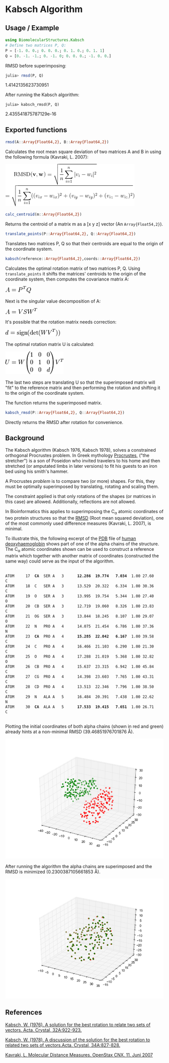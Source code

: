 # Kabsch Algorithm

## Usage / Example

```julia
using BiomolecularStructures.Kabsch
# Define two matrices P, Q:
P = [-1. 0. 0.; 0. 0. 0.; 0. 1. 0.; 0. 1. 1]
Q = [0. -1. -1.; 0. -1. 0; 0. 0. 0.; -1. 0. 0.]
```

RMSD before superimposing:

```julia
julia> rmsd(P, Q)
```
1.4142135623730951

After running the Kabsch algorithm:
```
julia> kabsch_rmsd(P, Q)
``` 
2.435541875787129e-16

## Exported functions

```julia
rmsd(A::Array{Float64,2}, B::Array{Float64,2})
```

Calculates the root mean square deviation of two matrices A and B in using the following formula (Kavraki, L. 2007):

![RMSD formula](assets/kabsch/rmsd.png)

```julia
calc_centroid(m::Array{Float64,2})
```

Returns the centroid of a matrix m as a [x y z] vector (An ```Array{Float54,2}```).

```julia
translate_points(P::Array{Float64,2}, Q::Array{Float64,2})
```

Translates two matrices P, Q so that their centroids are equal to the origin of the coordinate system.

```julia
kabsch(reference::Array{Float64,2},coords::Array{Float64,2})
```

Calculates the optimal rotation matrix of two matrices P, Q.
Using ```translate_points``` it shifts the matrices' centroids to the origin of the coordinate system, then computes the covariance matrix A:

![Covariance Formula](assets/kabsch/cov.png)

Next is the singular value decomposition of A:

![SVD formula](assets/kabsch/svd.png)

It's possible that the rotation matrix needs correction:

![Sign correction formula](assets/kabsch/reflect.png)

The optimal rotation matrix U is calculated:

![Optimal rotation matrix U](assets/kabsch/optu.png)

The last two steps are translating U so that the superimposed matrix will "fit" to the reference matrix and then performing the rotation and shifting it to the origin of the coordinate system.

The function returns the superimposed matrix.

```julia
kabsch_rmsd(P::Array{Float64,2}, Q::Array{Float64,2})
```
Directly returns the RMSD after rotation for convenience.

## Background

The Kabsch algorithm (Kabsch 1976, Kabsch 1978), solves a constrained orthogonal Procrustes problem. In Greek mythology [Procrustes](http://en.wikipedia.org/wiki/Procrustes), ("the stretcher") is a son of Poseidon who invited travelers to his home and then stretched (or amputated limbs in later versions) to fit his guests to an iron bed using his smith's hammer.

A Procrustes *problem* is to compare two (or more) shapes. For this, they must be optimally superimposed by translating, rotating and scaling them.

The constraint applied is that only rotations of the shapes (or matrices in this case) are allowed. Additionally, reflections are not allowed.

In Bioinformatics this applies to superimposing the C<sub>&alpha;</sub> atomic coordinates of two protein structures so that the [RMSD](https://en.wikipedia.org/wiki/Root-mean-square_deviation_of_atomic_positions) (Root mean squared deviation), one of the most commonly used difference measures (Kavraki, L. 2007), is minimal.  

To illustrate this, the following excerpt of the [PDB](https://www.wwpdb.org/documentation/file-format) file of [human deoxyhaemoglobin](http://www.rcsb.org/pdb/explore/explore.do?structureId=2HHB) shows part of one of the alpha chains of the structure. The C<sub>&alpha;</sub> atomic coordinates shown can be used to construct a reference matrix which together with another matrix of coordinates (constructed the same way) could serve as the input of the algorithm.

<pre>
<code>
ATOM     17  <b>CA</b>  SER A   3      <b>12.286  19.774   7.034</b>  1.00 27.60           C  
ATOM     18  C   SER A   3      13.529  20.322   6.334  1.00 30.36           C  
ATOM     19  O   SER A   3      13.995  19.754   5.344  1.00 27.40           O  
ATOM     20  CB  SER A   3      12.719  19.060   8.326  1.00 23.83           C  
ATOM     21  OG  SER A   3      13.844  18.245   8.107  1.00 29.07           O  
ATOM     22  N   PRO A   4      14.075  21.454   6.786  1.00 37.36           N  
ATOM     23  <b>CA</b>  PRO A   4      <b>15.285  22.042   6.167</b>  1.00 39.58           C  
ATOM     24  C   PRO A   4      16.466  21.103   6.290  1.00 21.30           C  
ATOM     25  O   PRO A   4      17.288  21.019   5.368  1.00 32.82           O  
ATOM     26  CB  PRO A   4      15.637  23.315   6.942  1.00 45.84           C  
ATOM     27  CG  PRO A   4      14.398  23.603   7.765  1.00 43.31           C  
ATOM     28  CD  PRO A   4      13.513  22.346   7.796  1.00 38.50           C  
ATOM     29  N   ALA A   5      16.484  20.391   7.438  1.00 22.62           N  
ATOM     30  <b>CA</b>  ALA A   5      <b>17.533  19.415   7.651</b>  1.00 26.71           C 
</code>
</pre>

Plotting the initial coordinates of both alpha chains (shown in red and green) already hints at a non-minimal RMSD  (39.46851976701876 Å).

![Initial coordinates alpha chains](assets/kabsch/alpha_init.png)

After running the algorithm the alpha chains are superimposed and the RMSD is minimized (0.2300387105661853 Å).

![Initial coordinates alpha chains](assets/kabsch/alphas_transformed.png)

## References

[Kabsch, W. (1976). A solution for the best rotation to relate two sets of vectors. Acta. Crystal, 32A:922-923.](http://scripts.iucr.org/cgi-bin/paper?a12999)

[Kabsch, W. (1978). A discussion of the solution for the best rotation to related two sets of vectors.Acta. Crystal, 34A:827-828.](http://scripts.iucr.org/cgi-bin/paper?S0567739478001680)

[Kavraki, L. Molecular Distance Measures. OpenStax CNX. 11. Juni 2007](http://cnx.org/contents/1d5f91b1-dc0b-44ff-8b4d-8809313588f2@23)